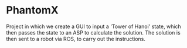 # PhantomX
Project in which we create a GUI to input a 'Tower of Hanoi' state, which then passes the state to an ASP to calculate the solution. The solution is then sent to a robot via ROS, to carry out the instructions.
